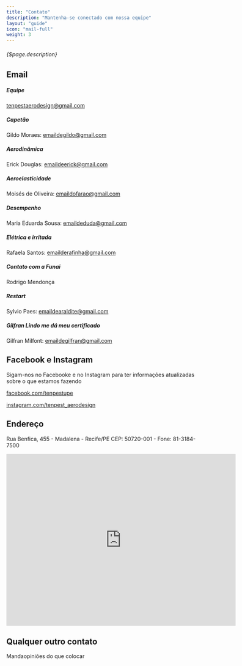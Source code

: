```yaml
---
title: "Contato"
description: "Mantenha-se conectado com nossa equipe"
layout: "guide"
icon: "mail-full"
weight: 3
---
```


###### {$page.description}

<article id="1">

## Email

##### Equipe
tenpestaerodesign@gmail.com

##### Capetão
Gildo Moraes: emaildegildo@gmail.com

##### Aerodinâmica
Erick Douglas: emaildeerick@gmail.com

##### Aeroelasticidade
Moisés de Oliveira: emaildofarao@gmail.com

##### Desempenho
Maria Eduarda Sousa: emaildeduda@gmail.com

##### Elétrica e irritada
Rafaela Santos: emailderafinha@gmail.com

##### Contato com a Funai
Rodrigo Mendonça

##### Restart
Sylvio Paes: emaildearaldite@gmail.com

##### Gilfran Lindo me dá meu certificado
Gilfran Milfont: emaildegilfran@gmail.com

</article>

<article id="2">

## Facebook e Instagram

Sigam-nos no Facebooke e no Instagram para ter informações atualizadas sobre o que estamos fazendo

<a class="btn btn-primary" href="http://facebook.com/tenpestupe" target="_blank"> facebook.com/tenpestupe
</a>

<a class="btn btn-primary" href="http://instagram.com/tenpest_aerodesign/" target="_blank">
instagram.com/tenpest_aerodesign</a>

</article>

<article id="3">

## Endereço

Rua Benfica, 455 - Madalena - Recife/PE CEP: 50720-001 - Fone: 81-3184-7500

<iframe src="https://www.google.com/maps/embed?pb=!1m18!1m12!1m3!1d3950.4047495575155!2d-34.905758185220066!3d-8.060131494196476!2m3!1f0!2f0!3f0!3m2!1i1024!2i768!4f13.1!3m3!1m2!1s0x7ab18d9272aa595%3A0xe55819ba8e1894d2!2sR.+Benfica%2C+455+-+Madalena%2C+Recife+-+PE%2C+50720-001!5e0!3m2!1spt-BR!2sbr!4v1532849147826" width="600" height="450" frameborder="0" style="border:0" allowfullscreen></iframe>

</article>

<article id="4">

## Qualquer outro contato

Mandaopiniões do que colocar

</article>
